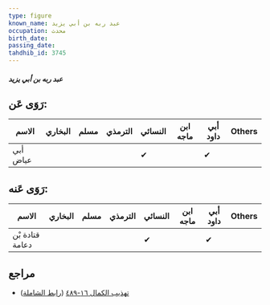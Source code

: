 ```yaml
---
type: figure
known_name: عبد ربه بن أبي يزيد
occupation: محدث
birth_date:
passing_date:
tahdhib_id: 3745
---
```

##### عبد ربه بن أبي يزيد

## رَوَى عَن:
| الاسم    | البخاري | مسلم | الترمذي | النسائي | ابن ماجه | أبي داود | Others |
| -------- | ------- | ---- | ------- | ------- | -------- | -------- | ------ |
| أبي عياض |         |      |         | ✔       |          | ✔        |        |
## رَوَى عَنه:
| الاسم           | البخاري | مسلم | الترمذي | النسائي | ابن ماجه | أبي داود | Others |
| --------------- | ------- | ---- | ------- | ------- | -------- | -------- | ------ |
| قتادة بْن دعامة |         |      |         | ✔       |          | ✔        |        |
## مراجع
- [تهذيب الكمال ١٦-٤٨٩](obsidian://open?vault=Tahdhib-al-Kamal&file=Figures/٣٧٤٥-عبد%20ربه%20بن%20أبي%20يزيد) ([رابط الشاملة](https://shamela.ws/book/3722/8482))